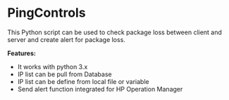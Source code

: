 # PingControls

This  Python script can be used to check package  loss between client and server and create alert for package  loss.

**Features:**
- It works  with python 3.x
- IP list can be  pull from  Database
- IP list can be  define from local file or variable
- Send alert function integrated for HP Operation Manager
